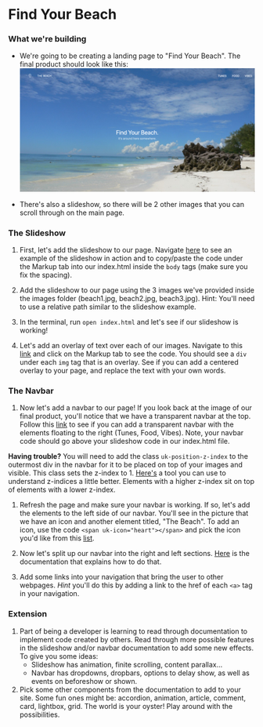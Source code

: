 # Find Your Beach

### What we're building
- We're going to be creating a landing page to "Find Your Beach". The final product should look like this: 
![example](images/landing.png)

- There's also a slideshow, so there will be 2 other images that you can scroll through on the main page. 

### The Slideshow
1. First, let's add the slideshow to our page. Navigate [here](https://getuikit.com/docs/slideshow#usage) to see an example of the slideshow in action and to copy/paste the code under the Markup tab into our index.html inside the ```body``` tags (make sure you fix the spacing). 

1. Add the slideshow to our page using the 3 images we've provided inside the images folder (beach1.jpg, beach2.jpg, beach3.jpg). Hint: You'll need to use a relative path similar to the slideshow example. 

1. In the terminal, run ```open index.html``` and let's see if our slideshow is working! 

1. Let's add an overlay of text over each of our images. Navigate to this [link](https://getuikit.com/docs/slideshow#content-overlays) and click on the Markup tab to see the code. You should see a ```div``` under each ```img``` tag that is an overlay. See if you can add a centered overlay to your page, and replace the text with your own words. 


### The Navbar

1. Now let's add a navbar to our page! If you look back at the image of our final product, you'll notice that we have a transparent navbar at the top. Follow this [link](https://getuikit.com/docs/navbar#transparent-modifier) to see if you can add a transparent navbar with the elements floating to the right (Tunes, Food, Vibes). Note, your navbar code should go above your slideshow code in our index.html file. 

**Having trouble?** You will need to add the class ```uk-position-z-index``` to the outermost div in the navbar for it to be placed on top of your images and visible. This class sets the z-index to 1. [Here's](https://developer.mozilla.org/en-US/docs/Web/CSS/z-index) a tool you can use to understand z-indices a little better. Elements with a higher z-index sit on top of elements with a lower z-index. 

1. Refresh the page and make sure your navbar is working. If so, let's add the elements to the left side of our navbar. You'll see in the picture that we have an icon and another element titled, "The Beach". To add an icon, use the code ```<span uk-icon="heart"></span>``` and pick the icon you'd like from this [list](https://getuikit.com/docs/icon#library).

1. Now let's split up our navbar into the right and left sections. [Here](https://getuikit.com/docs/navbar#multiple-navigations) is the documentation that explains how to do that.

1. Add some links into your navigation that bring the user to other webpages. *Hint* you'll do this by adding a link to the href of each `<a>` tag in your navigation.



### Extension
1. Part of being a developer is learning to read through documentation to implement code created by others. Read through more possible features in the slideshow and/or navbar documentation to add some new effects. To give you some ideas: 
      - Slideshow has animation, finite scrolling, content parallax...
      - Navbar has dropdowns, dropbars, options to delay show, as well as events on beforeshow or shown.
1. Pick some other components from the documentation to add to your site. Some fun ones might be: accordion, animation, article, comment, card, lightbox, grid. The world is your oyster! Play around with the possibilities.



